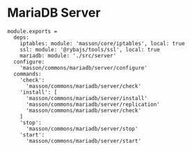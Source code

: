 
# MariaDB Server

    module.exports =
      deps:
        iptables: module: 'masson/core/iptables', local: true
        ssl: module: '@rybajs/tools/ssl', local: true
        mariadb: module: './src/server'
      configure:
        'masson/commons/mariadb/server/configure'
      commands:
        'check':
          'masson/commons/mariadb/server/check'
        'install': [
          'masson/commons/mariadb/server/install'
          'masson/commons/mariadb/server/replication'
          'masson/commons/mariadb/server/check'
        ]
        'stop':
          'masson/commons/mariadb/server/stop'
        'start':
          'masson/commons/mariadb/server/start'
